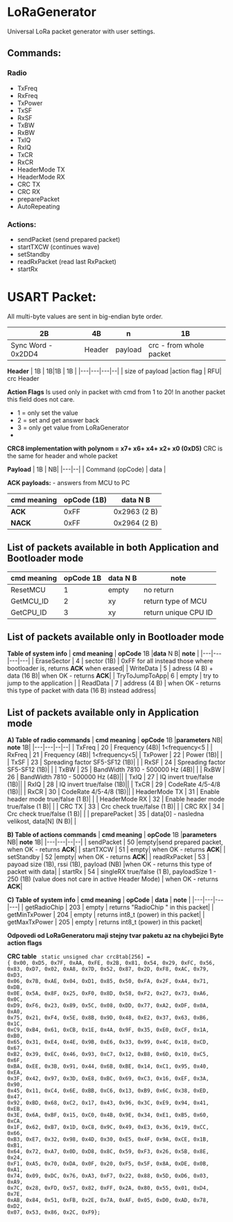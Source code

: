 # LoRaGenerator
Universal  LoRa packet generator with user settings.

## Commands:
### Radio
- TxFreq  
- RxFreq  
- TxPower 
- TxSF  
- RxSF  
- TxBW  
- RxBW  
- TxIQ  
- RxIQ  
- TxCR  
- RxCR  
- HeaderMode  TX 
- HeaderMode  RX 
- CRC TX  
- CRC RX  
- preparePacket 
- AutoRepeating

### Actions:
- sendPacket  (send prepared packet)
- startTXCW  (continues wave)
- setStandby 
- readRxPacket  (read last RxPacket)
- startRx  

# USART Packet:

All multi-byte values are sent in big-endian byte order.


| 2B  |  4B  |  n |  1B |
|---|---|---|---|
| Sync Word  - 0x2DD4  |Header|  payload |  crc - from whole packet |

**Header**
| 1B  |  1B|1B | 1B  | 
|---|---|---|--|
| size of payload  |action flag | RFU| crc Header  

**Action Flags**
Is used only in packet with cmd from 1 to 20! In another packet this field does not care.

- 1 = only set the value
- 2 = set and get answer back
- 3 = only get value from LoRaGenerator
- 
**CRC8 implementation with polynom = x7+ x6+ x4+ x2+ x0 (0xD5)**
CRC is the same for header and whole packet

**Payload**
| 1B  | NB|
|---|--|
| Command (opCode) | data  |

**ACK payloads:** - answers from MCU to PC

| **cmd meaning**  | opCode (1B) | data N B |
|---|---|---|
| **ACK**  | 0xFF |0x2963 (2 B) |
| **NACK**  | 0xFF|0x2964 (2 B) |

## List of packets available in both Application and Bootloader mode
| **cmd meaning**  | **opCode** 1B  |**data** N B| **note** |
|---|---|---|---|
| ResetMCU  |  1 | empty  |  no return |
| GetMCU_ID  | 2  | xy| return type of MCU|
| GetCPU_ID  | 3  | xy| return unique CPU ID |

## List of packets available only in Bootloader mode
**Table of system info**
| **cmd meaning**  | **opCode** 1B  |**data** N B| **note** |
|---|---|---|---|
| EraseSector  | 4  | sector (1B) | 0xFF for all instead those where bootloader is, returns **ACK** when erased|
| WriteData  | 5  | adress (4 B) + data (16 B)| when OK - returns **ACK**|
| TryToJumpToApp| 6 | empty | try to jump to the application |
| ReadData  | 7  | address (4 B) | when OK - returns this type of packet with data (16 B) instead address|


## List of packets available only in Application mode

**A) Table of radio commands**
| **cmd meaning**  | **opCode** 1B  |**parameters** NB|  **note** 1B|
|---|---|--|--|
| TxFreq  | 20   | Frequency (4B)| 1<frequency<5 |
| RxFreq  | 21   |  Frequency (4B)| 1<frequency<5|
| TxPower  | 22  | Power (1B)| |
| TxSF  | 23   | Spreading factor SF5-SF12 (1B)| |
| RxSF  | 24    | Spreading factor SF5-SF12 (1B)| |
| TxBW  | 25   |  BandWidth 7810 - 500000 Hz (4B)| |
| RxBW  | 26    |  BandWidth 7810 - 500000 Hz (4B)||
| TxIQ  | 27   |  IQ invert true/false (1B)||
| RxIQ  | 28   |  IQ invert true/false (1B)||
| TxCR  | 29   |  CodeRate 4/5-4/8 (1B)||
| RxCR  | 30    |  CodeRate 4/5-4/8 (1B)||
| HeaderMode  TX | 31  |    Enable header mode true/false (1 B)| |
| HeaderMode  RX | 32  |    Enable header mode true/false (1 B)| |
| CRC TX  | 33   |  Crc check true/false (1 B)| |
| CRC RX  | 34   |  Crc check true/false (1 B)| |
| preparePacket  | 35   | data[0] - nasledna velikost,  data[N] (N B)| |


**B) Table of actions commands**
| **cmd meaning**  | **opCode** 1B |**parameters** NB|  **note** 1B|
|---|---|--|--|
| sendPacket  | 50  |empty|send prepared packet, when OK - returns **ACK**|
| startTXCW  | 51  | empty| when OK - returns **ACK**|
| setStandby  | 52   |empty| when OK - returns **ACK**|
| readRxPacket  | 53  | payoad size (1B), rssi (1B), payload (NB) |when OK - returns this type of packet with data|
| startRx  | 54 | singleRX true/false (1 B), payloadSize 1 - 250 (1B) (value does not care in active Header Mode) | when OK - returns **ACK**|


**C) Table of system info**
|  **cmd meaning**  |  **opCode** |  **data**   | **note**  |
|---|---|---|---|
| getRadioChip | 203  | empty   |  returns "RadioChip " in this packet|
| getMinTxPower | 204  | empty   |  returns int8_t (power) in this packet|
| getMaxTxPower | 205  | empty   |  returns int8_t (power) in this packet|


**Odpovedi od LoRaGeneratoru maji stejny tvar paketu az na chybejici Byte action flags**

**CRC table**
<code>
static unsigned char crc8tab[256] = {
    0x00, 0xD5, 0x7F, 0xAA, 0xFE, 0x2B, 0x81, 0x54, 0x29, 0xFC, 0x56, 0x83, 0xD7, 0x02, 0xA8, 0x7D,
    0x52, 0x87, 0x2D, 0xF8, 0xAC, 0x79, 0xD3, 0x06, 0x7B, 0xAE, 0x04, 0xD1, 0x85, 0x50, 0xFA, 0x2F,
    0xA4, 0x71, 0xDB, 0x0E, 0x5A, 0x8F, 0x25, 0xF0, 0x8D, 0x58, 0xF2, 0x27, 0x73, 0xA6, 0x0C, 0xD9,
    0xF6, 0x23, 0x89, 0x5C, 0x08, 0xDD, 0x77, 0xA2, 0xDF, 0x0A, 0xA0, 0x75, 0x21, 0xF4, 0x5E, 0x8B,
    0x9D, 0x48, 0xE2, 0x37, 0x63, 0xB6, 0x1C, 0xC9, 0xB4, 0x61, 0xCB, 0x1E, 0x4A, 0x9F, 0x35, 0xE0,
    0xCF, 0x1A, 0xB0, 0x65, 0x31, 0xE4, 0x4E, 0x9B, 0xE6, 0x33, 0x99, 0x4C, 0x18, 0xCD, 0x67, 0xB2,
    0x39, 0xEC, 0x46, 0x93, 0xC7, 0x12, 0xB8, 0x6D, 0x10, 0xC5, 0x6F, 0xBA, 0xEE, 0x3B, 0x91, 0x44,
    0x6B, 0xBE, 0x14, 0xC1, 0x95, 0x40, 0xEA, 0x3F, 0x42, 0x97, 0x3D, 0xE8, 0xBC, 0x69, 0xC3, 0x16,
    0xEF, 0x3A, 0x90, 0x45, 0x11, 0xC4, 0x6E, 0xBB, 0xC6, 0x13, 0xB9, 0x6C, 0x38, 0xED, 0x47, 0x92,
    0xBD, 0x68, 0xC2, 0x17, 0x43, 0x96, 0x3C, 0xE9, 0x94, 0x41, 0xEB, 0x3E, 0x6A, 0xBF, 0x15, 0xC0,
    0x4B, 0x9E, 0x34, 0xE1, 0xB5, 0x60, 0xCA, 0x1F, 0x62, 0xB7, 0x1D, 0xC8, 0x9C, 0x49, 0xE3, 0x36,
    0x19, 0xCC, 0x66, 0xB3, 0xE7, 0x32, 0x98, 0x4D, 0x30, 0xE5, 0x4F, 0x9A, 0xCE, 0x1B, 0xB1, 0x64,
    0x72, 0xA7, 0x0D, 0xD8, 0x8C, 0x59, 0xF3, 0x26, 0x5B, 0x8E, 0x24, 0xF1, 0xA5, 0x70, 0xDA, 0x0F,
    0x20, 0xF5, 0x5F, 0x8A, 0xDE, 0x0B, 0xA1, 0x74, 0x09, 0xDC, 0x76, 0xA3, 0xF7, 0x22, 0x88, 0x5D,
    0xD6, 0x03, 0xA9, 0x7C, 0x28, 0xFD, 0x57, 0x82, 0xFF, 0x2A, 0x80, 0x55, 0x01, 0xD4, 0x7E, 0xAB,
    0x84, 0x51, 0xFB, 0x2E, 0x7A, 0xAF, 0x05, 0xD0, 0xAD, 0x78, 0xD2, 0x07, 0x53, 0x86, 0x2C, 0xF9};
</code>
